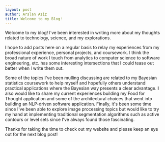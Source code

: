 ```yaml
---
layout: post
author: Arslan Aziz
title: Welcome to my Blog!
---
```

Welcome to my blog! I've been interested in writing more about my thoughts related to technology, science, and my explorations.

I hope to add posts here on a regular basis to relay my experiences from my professional experience, personal projects, and coursework.
I think the broad nature of work I touch from analytics to computer science to software engineering, etc. has some interesting intersections
that I could tease out better when I write them out.

Some of the topics I've been mulling discussing are related to my Bayesian statistics coursework to help myself and hopefully others understand
practical applications where the Bayesian way presents a clear advantage.
I also would like to share my current experiences building my Food for Thought application and some of the architectural choices that went into building
an NLP-driven software application.
Finally, it's been some time since I've been able to explore image processing topics but would like to try my hand at implementing traditional segmentation algorithms such as active contours or level sets since I've always found those fascinating.  

Thanks for taking the time to check out my website and please keep an eye out for the next blog post!